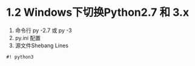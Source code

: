# 1.2 Windows下切换Python2.7 和 3.x
1. 命令行 py -2.7 或 py -3 
2. py.ini 配置 
3. 源文件Shebang Lines 
```
#! python3
```